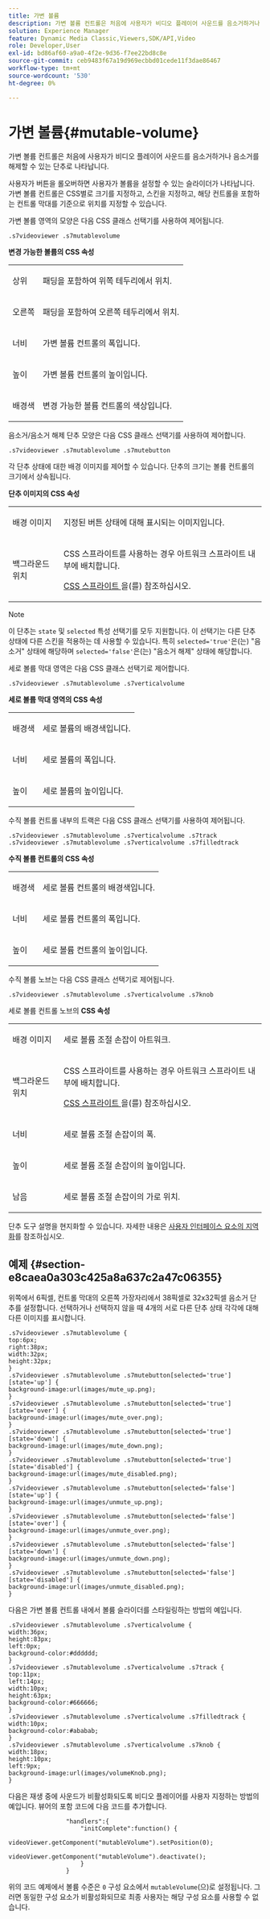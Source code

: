 ```yaml
---
title: 가변 볼륨
description: 가변 볼륨 컨트롤은 처음에 사용자가 비디오 플레이어 사운드를 음소거하거나 음소거를 해제할 수 있는 단추로 나타납니다.
solution: Experience Manager
feature: Dynamic Media Classic,Viewers,SDK/API,Video
role: Developer,User
exl-id: bd86af60-a9a0-4f2e-9d36-f7ee22bd8c8e
source-git-commit: ceb9483f67a19d969ecbbd01cede11f3dae86467
workflow-type: tm+mt
source-wordcount: '530'
ht-degree: 0%

---
```


# 가변 볼륨{#mutable-volume}

가변 볼륨 컨트롤은 처음에 사용자가 비디오 플레이어 사운드를 음소거하거나 음소거를 해제할 수 있는 단추로 나타납니다.

<!--<a id="section_061E550C1C1D4DB2BD663A898895B38C"></a>-->

사용자가 버튼을 롤오버하면 사용자가 볼륨을 설정할 수 있는 슬라이더가 나타납니다. 가변 볼륨 컨트롤은 CSS별로 크기를 지정하고, 스킨을 지정하고, 해당 컨트롤을 포함하는 컨트롤 막대를 기준으로 위치를 지정할 수 있습니다.

가변 볼륨 영역의 모양은 다음 CSS 클래스 선택기를 사용하여 제어됩니다.

```
.s7videoviewer .s7mutablevolume
```

**변경 가능한 볼륨의 CSS 속성**

<table id="table_C48C56E696304C9BAFEE71BA9EA9A174"> 
 <tbody> 
  <tr> 
   <td colname="col1"> <p> <span class="codeph"> 상위 </span> </p> </td> 
   <td colname="col2"> <p> 패딩을 포함하여 위쪽 테두리에서 위치. </p> </td> 
  </tr> 
  <tr> 
   <td colname="col1"> <p> <span class="codeph"> 오른쪽 </span> </p> </td> 
   <td colname="col2"> <p> 패딩을 포함하여 오른쪽 테두리에서 위치. </p> </td> 
  </tr> 
  <tr> 
   <td colname="col1"> <p> <span class="codeph"> 너비 </span> </p> </td> 
   <td colname="col2"> <p> 가변 볼륨 컨트롤의 폭입니다. </p> </td> 
  </tr> 
  <tr> 
   <td colname="col1"> <p> <span class="codeph"> 높이 </span> </p> </td> 
   <td colname="col2"> <p>가변 볼륨 컨트롤의 높이입니다. </p> </td> 
  </tr> 
  <tr> 
   <td colname="col1"> <p> <span class="codeph"> 배경색 </span> </p> </td> 
   <td colname="col2"> <p> 변경 가능한 볼륨 컨트롤의 색상입니다. </p> </td> 
  </tr> 
 </tbody> 
</table>

음소거/음소거 해제 단추 모양은 다음 CSS 클래스 선택기를 사용하여 제어합니다.

```
.s7videoviewer .s7mutablevolume .s7mutebutton
```

각 단추 상태에 대한 배경 이미지를 제어할 수 있습니다. 단추의 크기는 볼륨 컨트롤의 크기에서 상속됩니다.

**단추 이미지의 CSS 속성**

<table id="table_46903DCACF314426B67783167ADF7715"> 
 <tbody> 
  <tr> 
   <td colname="col1"> <p> <span class="codeph"> 배경 이미지 </span> </p> </td> 
   <td colname="col2"> <p> 지정된 버튼 상태에 대해 표시되는 이미지입니다. </p> </td> 
  </tr> 
  <tr> 
   <td colname="col1"> <p> <span class="codeph"> 백그라운드 위치 </span> </p> </td> 
   <td colname="col2"> <p> CSS 스프라이트를 사용하는 경우 아트워크 스프라이트 내부에 배치합니다. </p> <p><a href="../../../c-html5-s7-aem-asset-viewers/c-html5-video-reference/c-html5-video-viewer-20-customizingviewer/c-html5-video-viewer-20-customizingviewer.md#section-9b6d8d601cb441d08214dada7bb4eddc" format="dita" scope="local"> CSS 스프라이트 </a>을(를) 참조하십시오. </p> </td> 
  </tr> 
 </tbody> 
</table>

>[!NOTE]
>
>이 단추는 `state` 및 `selected` 특성 선택기를 모두 지원합니다. 이 선택기는 다른 단추 상태에 다른 스킨을 적용하는 데 사용할 수 있습니다. 특히 `selected='true'`은(는) &quot;음소거&quot; 상태에 해당하며 `selected='false'`은(는) &quot;음소거 해제&quot; 상태에 해당합니다.

세로 볼륨 막대 영역은 다음 CSS 클래스 선택기로 제어합니다.

```
.s7videoviewer .s7mutablevolume .s7verticalvolume
```

**세로 볼륨 막대 영역의 CSS 속성**

<table id="table_966826FB81114362A8D81D1EED38D512"> 
 <tbody> 
  <tr> 
   <td colname="col1"> <p> <span class="codeph"> 배경색 </span> </p> </td> 
   <td colname="col2"> <p> 세로 볼륨의 배경색입니다. </p> </td> 
  </tr> 
  <tr> 
   <td colname="col1"> <p> <span class="codeph"> 너비 </span> </p> </td> 
   <td colname="col2"> <p> 세로 볼륨의 폭입니다. </p> </td> 
  </tr> 
  <tr> 
   <td colname="col1"> <p> <span class="codeph"> 높이 </span> </p> </td> 
   <td colname="col2"> <p> 세로 볼륨의 높이입니다. </p> </td> 
  </tr> 
 </tbody> 
</table>

수직 볼륨 컨트롤 내부의 트랙은 다음 CSS 클래스 선택기를 사용하여 제어됩니다.

```
.s7videoviewer .s7mutablevolume .s7verticalvolume .s7track 
.s7videoviewer .s7mutablevolume .s7verticalvolume .s7filledtrack
```

**수직 볼륨 컨트롤의 CSS 속성**

<table id="table_21E9AD3FBC8C4437BA02E5CD1BF7E831"> 
 <tbody> 
  <tr> 
   <td colname="col1"> <p> <span class="codeph"> 배경색 </span> </p> </td> 
   <td colname="col2"> <p> 세로 볼륨 컨트롤의 배경색입니다. </p> </td> 
  </tr> 
  <tr> 
   <td colname="col1"> <p> <span class="codeph"> 너비 </span> </p> </td> 
   <td colname="col2"> <p>세로 볼륨 컨트롤의 폭입니다. </p> </td> 
  </tr> 
  <tr> 
   <td colname="col1"> <p> <span class="codeph"> 높이 </span> </p> </td> 
   <td colname="col2"> <p>세로 볼륨 컨트롤의 높이입니다. </p> </td> 
  </tr> 
 </tbody> 
</table>

수직 볼륨 노브는 다음 CSS 클래스 선택기로 제어됩니다.

```
.s7videoviewer .s7mutablevolume .s7verticalvolume .s7knob
```

세로 볼륨 컨트롤 노브의 **CSS 속성**

<table id="table_709D64AF815341A5B50ED72CCB350F2E"> 
 <tbody> 
  <tr> 
   <td colname="col1"> <p> <span class="codeph"> 배경 이미지 </span> </p> </td> 
   <td colname="col2"> <p> 세로 볼륨 조절 손잡이 아트워크. </p> </td> 
  </tr> 
  <tr> 
   <td colname="col1"> <p> <span class="codeph"> 백그라운드 위치 </span> </p> </td> 
   <td colname="col2"> <p> CSS 스프라이트를 사용하는 경우 아트워크 스프라이트 내부에 배치합니다. </p> <p><a href="../../../c-html5-s7-aem-asset-viewers/c-html5-video-reference/c-html5-video-viewer-20-customizingviewer/c-html5-video-viewer-20-customizingviewer.md#section-9b6d8d601cb441d08214dada7bb4eddc" format="dita" scope="local"> CSS 스프라이트 </a>을(를) 참조하십시오. </p> </td> 
  </tr> 
  <tr> 
   <td colname="col1"> <p> <span class="codeph"> 너비 </span> </p> </td> 
   <td colname="col2"> <p>세로 볼륨 조절 손잡이의 폭. </p> </td> 
  </tr> 
  <tr> 
   <td colname="col1"> <p> <span class="codeph"> 높이 </span> </p> </td> 
   <td colname="col2"> <p>세로 볼륨 조절 손잡이의 높이입니다. </p> </td> 
  </tr> 
  <tr> 
   <td colname="col1"> <p> <span class="codeph"> 남음 </span> </p> </td> 
   <td colname="col2"> <p>세로 볼륨 조절 손잡이의 가로 위치. </p> </td> 
  </tr> 
 </tbody> 
</table>

단추 도구 설명을 현지화할 수 있습니다. 자세한 내용은 [사용자 인터페이스 요소의 지역화](../../../c-html5-s7-aem-asset-viewers/c-html5-video-reference/r-html5-video-viewer-20-localization.md#concept-1d5ca2d8480f4064a51eddba13940aad)를 참조하십시오.

## 예제 {#section-e8caea0a303c425a8a637c2a47c06355}

위쪽에서 6픽셀, 컨트롤 막대의 오른쪽 가장자리에서 38픽셀로 32x32픽셀 음소거 단추를 설정합니다. 선택하거나 선택하지 않을 때 4개의 서로 다른 단추 상태 각각에 대해 다른 이미지를 표시합니다.

```
.s7videoviewer .s7mutablevolume { 
top:6px; 
right:38px; 
width:32px; 
height:32px; 
} 
.s7videoviewer .s7mutablevolume .s7mutebutton[selected='true'][state='up'] { 
background-image:url(images/mute_up.png); 
} 
.s7videoviewer .s7mutablevolume .s7mutebutton[selected='true'][state='over'] { 
background-image:url(images/mute_over.png); 
} 
.s7videoviewer .s7mutablevolume .s7mutebutton[selected='true'][state='down'] { 
background-image:url(images/mute_down.png); 
} 
.s7videoviewer .s7mutablevolume .s7mutebutton[selected='true'][state='disabled'] { 
background-image:url(images/mute_disabled.png); 
} 
.s7videoviewer .s7mutablevolume .s7mutebutton[selected='false'][state='up'] { 
background-image:url(images/unmute_up.png); 
} 
.s7videoviewer .s7mutablevolume .s7mutebutton[selected='false'][state='over'] { 
background-image:url(images/unmute_over.png); 
} 
.s7videoviewer .s7mutablevolume .s7mutebutton[selected='false'][state='down'] { 
background-image:url(images/unmute_down.png); 
} 
.s7videoviewer .s7mutablevolume .s7mutebutton[selected='false'][state='disabled'] { 
background-image:url(images/unmute_disabled.png); 
}
```

다음은 가변 볼륨 컨트롤 내에서 볼륨 슬라이더를 스타일링하는 방법의 예입니다.

```
.s7videoviewer .s7mutablevolume .s7verticalvolume { 
width:36px; 
height:83px; 
left:0px; 
background-color:#dddddd; 
} 
.s7videoviewer .s7mutablevolume .s7verticalvolume .s7track { 
top:11px; 
left:14px; 
width:10px; 
height:63px; 
background-color:#666666; 
} 
.s7videoviewer .s7mutablevolume .s7verticalvolume .s7filledtrack { 
width:10px; 
background-color:#ababab; 
} 
.s7videoviewer .s7mutablevolume .s7verticalvolume .s7knob { 
width:18px; 
height:10px; 
left:9px; 
background-image:url(images/volumeKnob.png); 
}
```

다음은 재생 중에 사운드가 비활성화되도록 비디오 플레이어를 사용자 지정하는 방법의 예입니다. 뷰어의 포함 코드에 다음 코드를 추가합니다.

```
                "handlers":{ 
                    "initComplete":function() { 
                        videoViewer.getComponent("mutableVolume").setPosition(0); 
                        videoViewer.getComponent("mutableVolume").deactivate(); 
                    } 
                }
```

위의 코드 예제에서 볼륨 수준은 `0` 구성 요소에서 `mutableVolume`(으)로 설정됩니다. 그러면 동일한 구성 요소가 비활성화되므로 최종 사용자는 해당 구성 요소를 사용할 수 없습니다.
